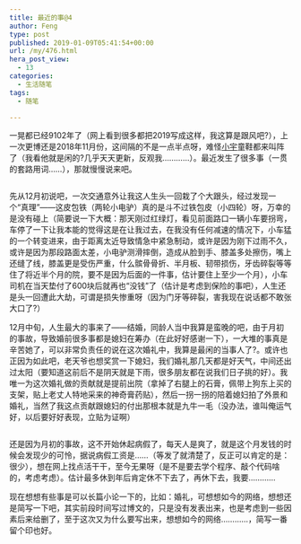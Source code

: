 ```yaml
---
title: 最近的事@4
author: Feng
type: post
published: 2019-01-09T05:41:54+00:00
url: /my/476.html
hera_post_view:
  - 13
categories:
  - 生活随笔
tags:
  - 随笔

---
```

一晃都已经9102年了（网上看到很多都把2019写成这样，我这算是跟风吧?），上一次更博还是2018年11月份，这间隔的不是一点半点呀，难怪[小宇][1]童鞋都来叫阵了（我看他就是闲的?几乎天天更新，反观我…………）。最近发生了很多事（一贯的套路用词……），那就慢慢说来吧。<figure class="wp-block-image">

<img decoding="async" src="https://cdn.uu126.cn/201901/2019newyear01.jpg" alt="" /> </figure> 

先从12月初说吧，一次交通意外让我这人生头一回栽了个大跟头，经过发现一个“真理”——这皮包铁（两轮小电驴）真的是斗不过铁包皮（小四轮）呀，万幸的是没有碰上（简要说一下大概：那天刚过红绿灯，看见前面路口一辆小车要拐弯，车停了一下让我本能的觉得这是在让我过去，在我没有任何减速的情况下，小车猛的一个转变进来，由于距离太近导致情急中紧急制动，或许是因为刚下过雨不久，或许是因为那段路面太差，小电驴测滑摔倒，造成从脸到手、膝盖多处擦伤，嘴上还缝了线，膝盖更是受伤严重，什么髌骨骨折、半月板、韧带损伤，牙齿碎裂等等住了将近半个月的院，要不是因为后面的一件事，估计要住上至少一个月），小车司机在当天垫付了600块后就再也“没钱”了（估计是考虑到保险的事吧），人生还是头一回遭此大劫，可谓是损失惨重呀（因为门牙等碎裂，害我现在说话都不敢张大口了?）

12月中旬，人生最大的事来了——结婚，同龄人当中我算是蛮晚的吧，由于月初的事故，导致婚前很多事都是媳妇在筹办（在此好好感谢一下），一大堆的事真是辛苦她了，可以非常负责任的说在这次婚礼中，我算是最闲的当事人了?。或许也正因为如此吧，老天爷也想奖赏一下媳妇，我们婚礼那几天都是好天气，中间还出过太阳（要知道这前后不是阴天就是下雨，很多朋友都在说我们日子挑的好）。我唯一为这次婚礼做的贡献就是提前出院（拿掉了右腿上的石膏，佩带上狗东上买的支架，贴上老丈人特地采来的神奇膏药贴），然后一拐一拐的陪着媳妇拍了外景和婚礼，当然了我这点贡献跟媳妇的付出那根本就是九牛一毛（没办法，谁叫俺运气好，以后要好好表现，立贴为证啊）<figure class="wp-block-image">

<img decoding="async" src="https://cdn.uu126.cn/201901/2019newyear02.png" alt="" /> </figure> 

还是因为月初的事故，这不开始休起病假了，每天人是爽了，就是这个月发钱的时候会发现少的可怜，据说病假工资是……（等发了就清楚了，反正可以肯定的是：很少），想在网上找点活干干，至今无果呀（是不是要去学个程序、敲个代码啥的，考虑考虑）。估计最多休到年后肯定休不下去了，再休下去，我要…………

现在想想有些事是可以长篇小论一下的，比如：婚礼，可想想如今的网络，想想还是简写一下吧，其实前段时间写过博文的，只是没有发表出来，也是考虑到一些因素后来给删了，至于这次又为什么要写出来，想想如今的网络…………，简写一番留个印也好。

 [1]: https://sunxyu.cn/